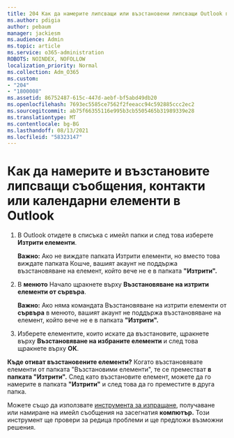 ```yaml
---
title: 204 Как да намерите липсващи или възстановени липсващи Outlook поща, календар или контакти
ms.author: pdigia
author: pebaum
manager: jackiesm
ms.audience: Admin
ms.topic: article
ms.service: o365-administration
ROBOTS: NOINDEX, NOFOLLOW
localization_priority: Normal
ms.collection: Adm_O365
ms.custom:
- "204"
- "1800008"
ms.assetid: 86752487-615c-447d-aebf-bf5abd49db20
ms.openlocfilehash: 7693ec5585ce7562f2feeacc94c592885ccc2ec2
ms.sourcegitcommit: ab75f66355116e995b3cb5505465b31989339e28
ms.translationtype: MT
ms.contentlocale: bg-BG
ms.lasthandoff: 08/13/2021
ms.locfileid: "58323147"
---
```

# <a name="how-to-find-and-recover-missing-messages-contacts-or-calendar-items-in-outlook"></a>Как да намерите и възстановите липсващи съобщения, контакти или календарни елементи в Outlook

1. В Outlook отидете в списъка с имейл папки и след това изберете **Изтрити елементи**. 

    **Важно:** Ако не виждате  папката Изтрити елементи, но  вместо това виждате папката Кошче, вашият акаунт не поддържа възстановяване на елемент, който вече не е в папката **"Изтрити".**

2. В **менюто** Начало щракнете върху **Възстановяване на изтрити елементи от сървъра**. 

    **Важно:** Ако няма командата Възстановяване на изтрити елементи от **сървъра** в менюто, вашият акаунт не поддържа възстановяване на елемент, който вече не е в папката **"Изтрити".**

3. Изберете елементите, които искате да възстановите, щракнете върху **Възстановяване на избраните елементи** и след това щракнете върху **OK**.

**Къде отиват възстановените елементи?** Когато възстановявате елементи от папката "Възстановими елементи", те се преместват **в папката "Изтрити".** След като възстановите елемент, можете да го намерите в папката **"Изтрити"** и след това да го преместите в друга папка.

Можете също да използвате [инструмента за изпращане,](https://aka.ms/SaRA-OutlookSendReceive) получаване или намиране на имейл съобщения на засегнатия **компютър.** Този инструмент ще провери за редица проблеми и ще предложи възможни решения.
